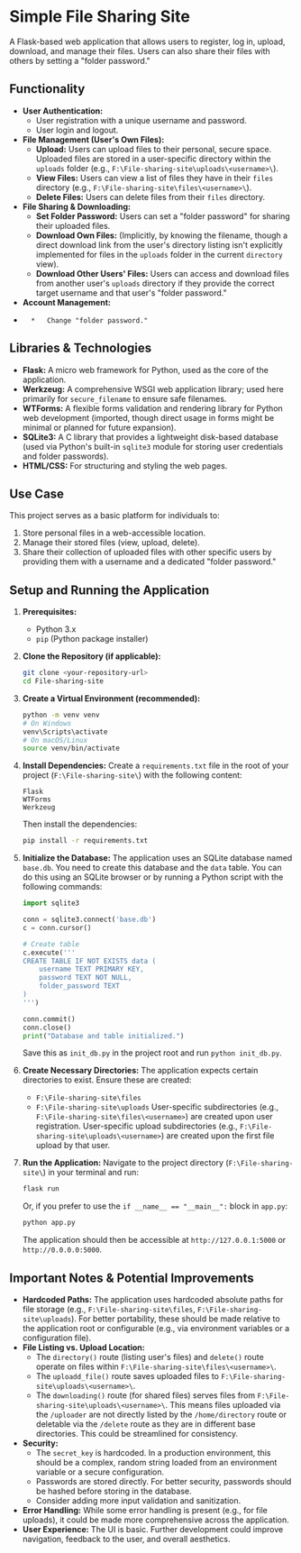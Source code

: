 # Simple File Sharing Site

A Flask-based web application that allows users to register, log in, upload, download, and manage their files. Users can also share their files with others by setting a "folder password."

## Functionality

*   **User Authentication:**
    *   User registration with a unique username and password.
    *   User login and logout.
*   **File Management (User's Own Files):**
    *   **Upload:** Users can upload files to their personal, secure space. Uploaded files are stored in a user-specific directory within the `uploads` folder (e.g., `F:\File-sharing-site\uploads\<username>\`).
    *   **View Files:** Users can view a list of files they have in their `files` directory (e.g., `F:\File-sharing-site\files\<username>\`).
    *   **Delete Files:** Users can delete files from their `files` directory.
*   **File Sharing & Downloading:**
    *   **Set Folder Password:** Users can set a "folder password" for sharing their uploaded files.
    *   **Download Own Files:** (Implicitly, by knowing the filename, though a direct download link from the user's directory listing isn't explicitly implemented for files in the `uploads` folder in the current `directory` view).
    *   **Download Other Users' Files:** Users can access and download files from another user's `uploads` directory if they provide the correct target username and that user's "folder password."
*   **Account Management:**
*       *   Change "folder password."

## Libraries & Technologies

*   **Flask:** A micro web framework for Python, used as the core of the application.
*   **Werkzeug:** A comprehensive WSGI web application library; used here primarily for `secure_filename` to ensure safe filenames.
*   **WTForms:** A flexible forms validation and rendering library for Python web development (imported, though direct usage in forms might be minimal or planned for future expansion).
*   **SQLite3:** A C library that provides a lightweight disk-based database (used via Python's built-in `sqlite3` module for storing user credentials and folder passwords).
*   **HTML/CSS:** For structuring and styling the web pages.

## Use Case

This project serves as a basic platform for individuals to:
1.  Store personal files in a web-accessible location.
2.  Manage their stored files (view, upload, delete).
3.  Share their collection of uploaded files with other specific users by providing them with a username and a dedicated "folder password."

## Setup and Running the Application

1.  **Prerequisites:**
    *   Python 3.x
    *   `pip` (Python package installer)

2.  **Clone the Repository (if applicable):**
    ```bash
    git clone <your-repository-url>
    cd File-sharing-site
    ```

3.  **Create a Virtual Environment (recommended):**
    ```bash
    python -m venv venv
    # On Windows
    venv\Scripts\activate
    # On macOS/Linux
    source venv/bin/activate
    ```

4.  **Install Dependencies:**
    Create a `requirements.txt` file in the root of your project (`F:\File-sharing-site\`) with the following content:
    ```
    Flask
    WTForms
    Werkzeug
    ```
    Then install the dependencies:
    ```bash
    pip install -r requirements.txt
    ```

5.  **Initialize the Database:**
    The application uses an SQLite database named `base.db`. You need to create this database and the `data` table. You can do this using an SQLite browser or by running a Python script with the following commands:
    ```python
    import sqlite3

    conn = sqlite3.connect('base.db')
    c = conn.cursor()

    # Create table
    c.execute('''
    CREATE TABLE IF NOT EXISTS data (
        username TEXT PRIMARY KEY,
        password TEXT NOT NULL,
        folder_password TEXT
    )
    ''')

    conn.commit()
    conn.close()
    print("Database and table initialized.")
    ```
    Save this as `init_db.py` in the project root and run `python init_db.py`.

6.  **Create Necessary Directories:**
    The application expects certain directories to exist. Ensure these are created:
    *   `F:\File-sharing-site\files`
    *   `F:\File-sharing-site\uploads`
    User-specific subdirectories (e.g., `F:\File-sharing-site\files\<username>`) are created upon user registration. User-specific upload subdirectories (e.g., `F:\File-sharing-site\uploads\<username>`) are created upon the first file upload by that user.

7.  **Run the Application:**
    Navigate to the project directory (`F:\File-sharing-site\`) in your terminal and run:
    ```bash
    flask run
    ```
    Or, if you prefer to use the `if __name__ == "__main__":` block in `app.py`:
    ```bash
    python app.py
    ```
    The application should then be accessible at `http://127.0.0.1:5000` or `http://0.0.0.0:5000`.

## Important Notes & Potential Improvements

*   **Hardcoded Paths:** The application uses hardcoded absolute paths for file storage (e.g., `F:\File-sharing-site\files`, `F:\File-sharing-site\uploads`). For better portability, these should be made relative to the application root or configurable (e.g., via environment variables or a configuration file).
*   **File Listing vs. Upload Location:**
    *   The `directory()` route (listing user's files) and `delete()` route operate on files within `F:\File-sharing-site\files\<username>\`.
    *   The `uploadd_file()` route saves uploaded files to `F:\File-sharing-site\uploads\<username>\`.
    *   The `downloading()` route (for shared files) serves files from `F:\File-sharing-site\uploads\<username>\`.
    This means files uploaded via the `/uploader` are not directly listed by the `/home/directory` route or deletable via the `/delete` route as they are in different base directories. This could be streamlined for consistency.
*   **Security:**
    *   The `secret_key` is hardcoded. In a production environment, this should be a complex, random string loaded from an environment variable or a secure configuration.
    *   Passwords are stored directly. For better security, passwords should be hashed before storing in the database.
    *   Consider adding more input validation and sanitization.
*   **Error Handling:** While some error handling is present (e.g., for file uploads), it could be made more comprehensive across the application.
*   **User Experience:** The UI is basic. Further development could improve navigation, feedback to the user, and overall aesthetics.

